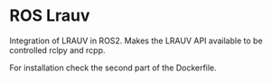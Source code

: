 # ROS Lrauv

Integration of LRAUV in ROS2. Makes the LRAUV API available to be controlled rclpy and rcpp. 

For installation check the second part of the Dockerfile.

